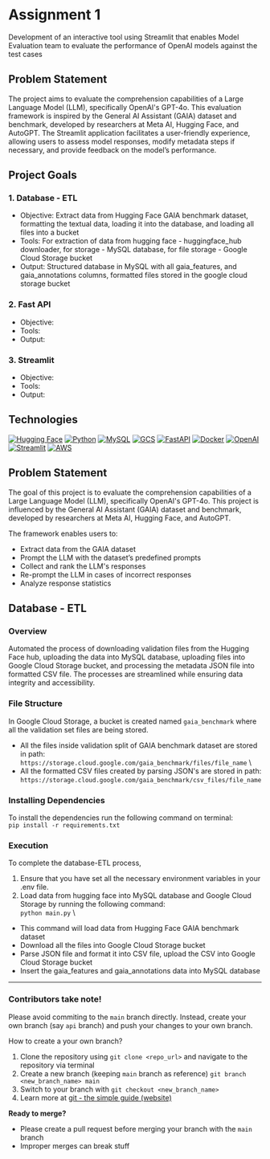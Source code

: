 # Assignment 1
Development of an interactive tool using Streamlit that enables Model Evaluation team to evaluate the performance of OpenAI models against the test cases

## Problem Statement
The project aims to evaluate the comprehension capabilities of a Large Language Model (LLM), specifically OpenAI's GPT-4o. This evaluation framework is inspired by the General AI Assistant (GAIA) dataset and benchmark, developed by researchers at Meta AI, Hugging Face, and AutoGPT. The Streamlit application facilitates a user-friendly experience, allowing users to assess model responses, modify metadata steps if necessary, and provide feedback on the model’s performance.

## Project Goals
### 1. Database - ETL 
- Objective: Extract data from Hugging Face GAIA benchmark dataset, formatting the textual data, loading it into the database, and loading all files into a bucket
- Tools: For extraction of data from hugging face - huggingface_hub downloader, for storage - MySQL database, for file storage - Google Cloud Storage bucket
- Output: Structured database in MySQL with all gaia_features, and gaia_annotations columns, formatted files stored in the google cloud storage bucket

### 2. Fast API
- Objective: 
- Tools: 
- Output:

### 3. Streamlit
- Objective: 
- Tools: 
- Output:

## Technologies
[![Hugging Face](https://img.shields.io/badge/Hugging%20Face-FD6A2B?style=for-the-badge&logo=huggingface&logoColor=white)](https://huggingface.co/)
[![Python](https://img.shields.io/badge/Python-FFD43B?style=for-the-badge&logo=python&logoColor=blue)](https://www.python.org/)
[![MySQL](https://img.shields.io/badge/MySQL-4479A1?style=for-the-badge&logo=mysql&logoColor=white)](https://www.mysql.com/)
[![GCS](https://img.shields.io/badge/Google%20Cloud%20Storage-FBCC30?style=for-the-badge&logo=googlecloud&logoColor=black)](https://cloud.google.com/storage)
[![FastAPI](https://img.shields.io/badge/FastAPI-005571?style=for-the-badge&logo=fastapi&logoColor=white)](https://fastapi.tiangolo.com/)
[![Docker](https://img.shields.io/badge/Docker-2496ED?style=for-the-badge&logo=docker&logoColor=white)](https://www.docker.com/)
[![OpenAI](https://img.shields.io/badge/OpenAI-000000?style=for-the-badge&logo=openai&logoColor=white)](https://openai.com/)
[![Streamlit](https://img.shields.io/badge/Streamlit-FF4B4B?style=for-the-badge&logo=streamlit&logoColor=white)](https://streamlit.io/)
[![AWS](https://img.shields.io/badge/AWS-232F3E?style=for-the-badge&logo=amazonaws&logoColor=white)](https://aws.amazon.com/)





## Problem Statement
The goal of this project is to evaluate the comprehension capabilities of a Large Language Model (LLM), specifically OpenAI's GPT-4o. 
This project is influenced by the General AI Assistant (GAIA) dataset and benchmark, developed by researchers at Meta AI, Hugging Face, and AutoGPT.

The framework enables users to:
- Extract data from the GAIA dataset
- Prompt the LLM with the dataset’s predefined prompts
- Collect and rank the LLM's responses
- Re-prompt the LLM in cases of incorrect responses
- Analyze response statistics


## Database - ETL
### Overview
Automated the process of downloading validation files from the Hugging Face hub, uploading the data into MySQL database, uploading files into Google Cloud Storage bucket, and processing the metadata JSON file into formatted CSV file. The processes are streamlined while ensuring data integrity and accessibility.

### File Structure
In Google Cloud Storage, a bucket is created named ```gaia_benchmark``` where all the validation set files are being stored.
- All the files inside validation split of GAIA benchmark dataset are stored in path: \
```https://storage.cloud.google.com/gaia_benchmark/files/file_name``` \
- All the formatted CSV files created by parsing JSON's are stored in path: \
```https://storage.cloud.google.com/gaia_benchmark/csv_files/file_name``` 

### Installing Dependencies
To install the dependencies run the following command on terminal: \
```pip install -r requirements.txt```

### Execution
To complete the database-ETL process,
1. Ensure that you have set all the necessary environment variables in your .env file.
2. Load data from hugging face into MySQL database and Google Cloud Storage by running the following command: \
```python main.py``` \
- This command will load data from Hugging Face GAIA benchmark dataset
- Download all the files into Google Cloud Storage bucket
- Parse JSON file and format it into CSV file, upload the CSV into Google Cloud Storage bucket
- Insert the gaia_features and gaia_annotations data into MySQL database
   


---

### Contributors take note!
Please avoid commiting to the `main` branch directly. Instead, create your own branch (say `api` branch) and push your changes to your own branch. 

How to create a your own branch?
1. Clone the repository using `git clone <repo_url>` and navigate to the repository via terminal
2. Create a new branch (keeping `main` branch as reference) `git branch <new_branch_name> main`
3. Switch to your branch with `git checkout <new_branch_name>`
4. Learn more at [git - the simple guide (website)](https://rogerdudler.github.io/git-guide/)

**Ready to merge?**
- Please create a pull request before merging your branch with the `main` branch
- Improper merges can break stuff
